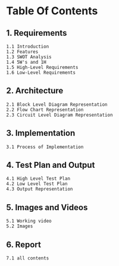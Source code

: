 # Table Of Contents

## 1. Requirements
    1.1 Introduction
    1.2 Features
    1.3 SWOT Analysis
    1.4 5W's and 1H
    1.5 High-Level Requirements
    1.6 Low-Level Requirements

## 2. Architecture
    2.1 Block Level Diagram Representation
    2.2 Flow Chart Representation
    2.3 Circuit Level Diagram Representation

## 3. Implementation
    3.1 Process of Implementation

## 4. Test Plan and Output
    4.1 High Level Test Plan
    4.2 Low Level Test Plan
    4.3 Output Representation

## 5. Images and Videos
    5.1 Working video
    5.2 Images

## 6. Report
    7.1 all contents
    
